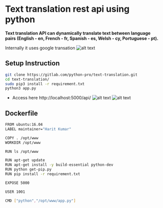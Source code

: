 
# Text translation rest api using python
**Text translation API can dynamically translate text between language pairs (English - en, French - fr, Spanish - es, Welsh - cy, Portuguese - pt).**

Internally it uses google transation
![alt text](https://res.cloudinary.com/haritkumar/image/upload/v1535819977/github/gs.png)

## Setup Instruction
```sh
git clone https://gitlab.com/python-pro/text-translation.git
cd text-translation/
sudo pip3 install -r requirement.txt
python3 app.py
```
- Access here http://localhost:5000/api/
![alt text](https://res.cloudinary.com/haritkumar/image/upload/v1535819977/github/gs2.png)
![alt text](https://res.cloudinary.com/haritkumar/image/upload/v1535819977/github/gs3.png)

## Dockerfile
```sh
FROM ubuntu:16.04
LABEL maintainer="Harit Kumar"

COPY . /opt/www
WORKDIR /opt/www

RUN ls /opt/www

RUN apt-get update
RUN apt-get install -y build-essential python-dev
RUN python get-pip.py
RUN pip install -r requirement.txt

EXPOSE 5000

USER 1001

CMD ["python","/opt/www/app.py"]
```